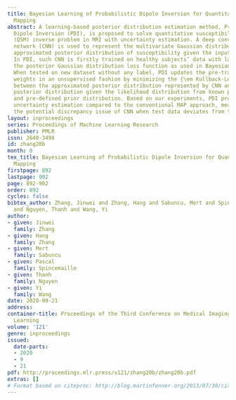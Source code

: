 ```yaml
---
title: Bayesian Learning of Probabilistic Dipole Inversion for Quantitative Susceptibility
  Mapping
abstract: A learning-based posterior distribution estimation method, Probabilistic
  Dipole Inversion (PDI), is proposed to solve quantitative susceptibility mapping
  (QSM) inverse problem in MRI with uncertainty estimation. A deep convolutional neural
  network (CNN) is used to represent the multivariate Gaussian distribution as the
  approximated posterior distribution of susceptibility given the input measured field.
  In PDI, such CNN is firstly trained on healthy subjects’ data with labels by maximizing
  the posterior Gaussian distribution loss function as used in Bayesian deep learning.
  When tested on new dataset without any label, PDI updates the pre-trained CNN’s
  weights in an unsupervised fashion by minimizing the {\em Kullback-Leibler} divergence
  between the approximated posterior distribution represented by CNN and the true
  posterior distribution given the likelihood distribution from known physical model
  and pre-defined prior distribution. Based on our experiments, PDI provides additional
  uncertainty estimation compared to the conventional MAP approach, meanwhile addressing
  the potential discrepancy issue of CNN when test data deviates from training dataset.
layout: inproceedings
series: Proceedings of Machine Learning Research
publisher: PMLR
issn: 2640-3498
id: zhang20b
month: 0
tex_title: Bayesian Learning of Probabilistic Dipole Inversion for Quantitative Susceptibility
  Mapping
firstpage: 892
lastpage: 902
page: 892-902
order: 892
cycles: false
bibtex_author: Zhang, Jinwei and Zhang, Hang and Sabuncu, Mert and Spincemaille, Pascal
  and Nguyen, Thanh and Wang, Yi
author:
- given: Jinwei
  family: Zhang
- given: Hang
  family: Zhang
- given: Mert
  family: Sabuncu
- given: Pascal
  family: Spincemaille
- given: Thanh
  family: Nguyen
- given: Yi
  family: Wang
date: 2020-09-21
address: 
container-title: Proceedings of the Third Conference on Medical Imaging with Deep
  Learning
volume: '121'
genre: inproceedings
issued:
  date-parts:
  - 2020
  - 9
  - 21
pdf: http://proceedings.mlr.press/v121/zhang20b/zhang20b.pdf
extras: []
# Format based on citeproc: http://blog.martinfenner.org/2013/07/30/citeproc-yaml-for-bibliographies/
---
```

